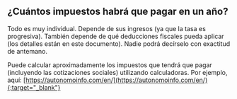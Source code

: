 ## ¿Cuántos impuestos habrá que pagar en un año?

Todo es muy individual. Depende de sus ingresos (ya que la tasa es progresiva). También depende de qué deducciones fiscales pueda aplicar (los detalles están en este documento). Nadie podrá decírselo con exactitud de antemano.

Puede calcular aproximadamente los impuestos que tendrá que pagar (incluyendo las cotizaciones sociales) utilizando calculadoras. Por ejemplo, aquí: [https://autonomoinfo.com/en/](https://autonomoinfo.com/en/){:target="_blank"} 
